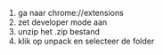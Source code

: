 1. ga naar chrome://extensions
2. zet developer mode aan
3. unzip het .zip bestand
4. klik op unpack en selecteer de folder
